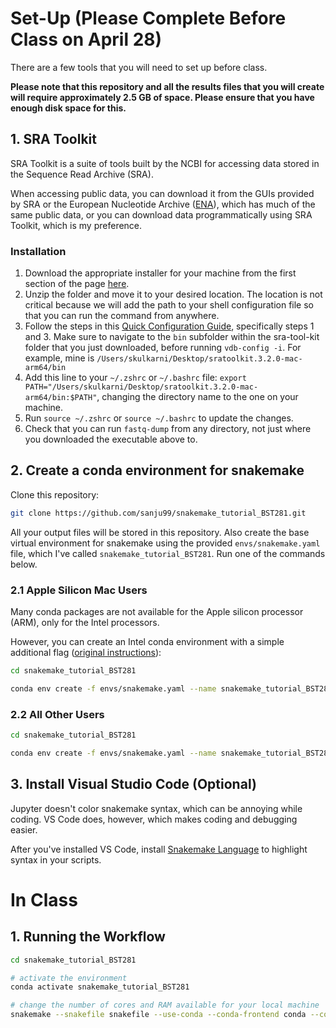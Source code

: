# Set-Up (Please Complete Before Class on April 28)

There are a few tools that you will need to set up before class.

<b>Please note that this repository and all the results files that you will create will require approximately 2.5 GB of space. Please ensure that you have enough disk space for this.</b>

## 1. SRA Toolkit

SRA Toolkit is a suite of tools built by the NCBI for accessing data stored in the Sequence Read Archive (SRA). 

When accessing public data, you can download it from the GUIs provided by SRA or the European Nucleotide Archive (<a href="https://www.ebi.ac.uk/ena/browser/" target="_blank">ENA</a>), which has much of the same public data, or you can download data programmatically using SRA Toolkit, which is my preference.

### Installation

1. Download the appropriate installer for your machine from the first section of the page <a href="https://github.com/ncbi/sra-tools/wiki/01.-Downloading-SRA-Toolkit" target="_blank">here</a>.
2. Unzip the folder and move it to your desired location. The location is not critical because we will add the path to your shell configuration file so that you can run the command from anywhere.
3. Follow the steps in this <a href="https://github.com/ncbi/sra-tools/wiki/03.-Quick-Toolkit-Configuration" target="_blank">Quick Configuration Guide</a>, specifically steps 1 and 3. Make sure to navigate to the `bin` subfolder within the sra-tool-kit folder that you just downloaded, before running `vdb-config -i`. For example, mine is `/Users/skulkarni/Desktop/sratoolkit.3.2.0-mac-arm64/bin`
4. Add this line to your `~/.zshrc` or `~/.bashrc` file: `export PATH="/Users/skulkarni/Desktop/sratoolkit.3.2.0-mac-arm64/bin:$PATH"`, changing the directory name to the one on your machine.
5. Run `source ~/.zshrc` or `source ~/.bashrc` to update the changes.
6. Check that you can run `fastq-dump` from any directory, not just where you downloaded the executable above to.

## 2. Create a conda environment for snakemake

Clone this repository:

```bash
git clone https://github.com/sanju99/snakemake_tutorial_BST281.git
```

All your output files will be stored in this repository. Also create the base virtual environment for snakemake using the provided `envs/snakemake.yaml` file, which I've called `snakemake_tutorial_BST281`. Run one of the commands below.

### 2.1 Apple Silicon Mac Users

Many conda packages are not available for the Apple silicon processor (ARM), only for the Intel processors. 

However, you can create an Intel conda environment with a simple additional flag (<a href="https://blog.rtwilson.com/how-to-create-an-x64-intel-conda-environment-on-your-apple-silicon-mac-arm-conda-install/" target="_blank">original instructions</a>):

```bash
cd snakemake_tutorial_BST281

conda env create -f envs/snakemake.yaml --name snakemake_tutorial_BST281 --platform osx-64 
```

### 2.2 All Other Users

```bash
cd snakemake_tutorial_BST281

conda env create -f envs/snakemake.yaml --name snakemake_tutorial_BST281
```

## 3. Install Visual Studio Code (Optional)

Jupyter doesn't color snakemake syntax, which can be annoying while coding. VS Code does, however, which makes coding and debugging easier.

After you've installed VS Code, install <a href="https://marketplace.visualstudio.com/items?itemName=Snakemake.snakemake-lang" target="_blank">Snakemake Language</a> to highlight syntax in your scripts.

# In Class

## 1. Running the Workflow

```bash
cd snakemake_tutorial_BST281

# activate the environment
conda activate snakemake_tutorial_BST281

# change the number of cores and RAM available for your local machine
snakemake --snakefile snakefile --use-conda --conda-frontend conda --configfile config.yaml --cores 8 --resources mem_mb=8000
```
